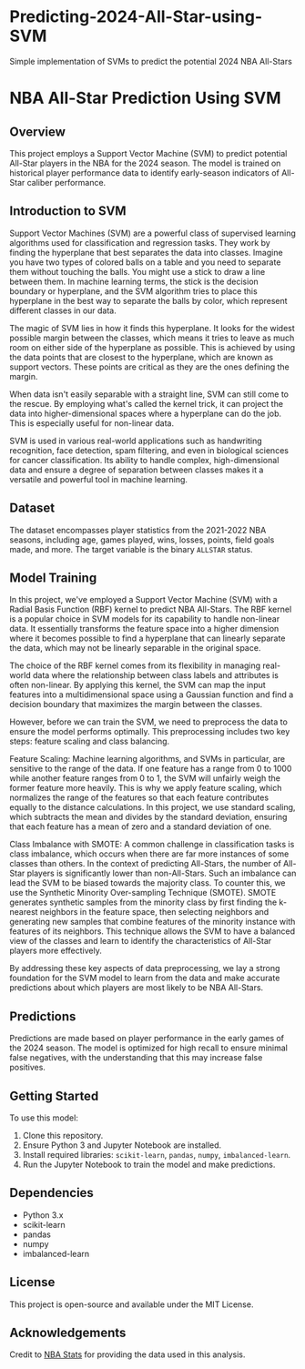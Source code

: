 # Predicting-2024-All-Star-using-SVM
Simple implementation of SVMs to predict the potential 2024 NBA All-Stars
# NBA All-Star Prediction Using SVM

## Overview
This project employs a Support Vector Machine (SVM) to predict potential All-Star players in the NBA for the 2024 season. The model is trained on historical player performance data to identify early-season indicators of All-Star caliber performance.

## Introduction to SVM
Support Vector Machines (SVM) are a powerful class of supervised learning algorithms used for classification and regression tasks. They work by finding the hyperplane that best separates the data into classes. Imagine you have two types of colored balls on a table and you need to separate them without touching the balls. You might use a stick to draw a line between them. In machine learning terms, the stick is the decision boundary or hyperplane, and the SVM algorithm tries to place this hyperplane in the best way to separate the balls by color, which represent different classes in our data. 

The magic of SVM lies in how it finds this hyperplane. It looks for the widest possible margin between the classes, which means it tries to leave as much room on either side of the hyperplane as possible. This is achieved by using the data points that are closest to the hyperplane, which are known as support vectors. These points are critical as they are the ones defining the margin.

When data isn't easily separable with a straight line, SVM can still come to the rescue. By employing what's called the kernel trick, it can project the data into higher-dimensional spaces where a hyperplane can do the job. This is especially useful for non-linear data.

SVM is used in various real-world applications such as handwriting recognition, face detection, spam filtering, and even in biological sciences for cancer classification. Its ability to handle complex, high-dimensional data and ensure a degree of separation between classes makes it a versatile and powerful tool in machine learning.


## Dataset
The dataset encompasses player statistics from the 2021-2022 NBA seasons, including age, games played, wins, losses, points, field goals made, and more. The target variable is the binary `ALLSTAR` status.

## Model Training
In this project, we've employed a Support Vector Machine (SVM) with a Radial Basis Function (RBF) kernel to predict NBA All-Stars. The RBF kernel is a popular choice in SVM models for its capability to handle non-linear data. It essentially transforms the feature space into a higher dimension where it becomes possible to find a hyperplane that can linearly separate the data, which may not be linearly separable in the original space.

The choice of the RBF kernel comes from its flexibility in managing real-world data where the relationship between class labels and attributes is often non-linear. By applying this kernel, the SVM can map the input features into a multidimensional space using a Gaussian function and find a decision boundary that maximizes the margin between the classes.

However, before we can train the SVM, we need to preprocess the data to ensure the model performs optimally. This preprocessing includes two key steps: feature scaling and class balancing.

Feature Scaling:
Machine learning algorithms, and SVMs in particular, are sensitive to the range of the data. If one feature has a range from 0 to 1000 while another feature ranges from 0 to 1, the SVM will unfairly weigh the former feature more heavily. This is why we apply feature scaling, which normalizes the range of the features so that each feature contributes equally to the distance calculations. In this project, we use standard scaling, which subtracts the mean and divides by the standard deviation, ensuring that each feature has a mean of zero and a standard deviation of one.

Class Imbalance with SMOTE:
A common challenge in classification tasks is class imbalance, which occurs when there are far more instances of some classes than others. In the context of predicting All-Stars, the number of All-Star players is significantly lower than non-All-Stars. Such an imbalance can lead the SVM to be biased towards the majority class. To counter this, we use the Synthetic Minority Over-sampling Technique (SMOTE). SMOTE generates synthetic samples from the minority class by first finding the k-nearest neighbors in the feature space, then selecting neighbors and generating new samples that combine features of the minority instance with features of its neighbors. This technique allows the SVM to have a balanced view of the classes and learn to identify the characteristics of All-Star players more effectively.

By addressing these key aspects of data preprocessing, we lay a strong foundation for the SVM model to learn from the data and make accurate predictions about which players are most likely to be NBA All-Stars.

## Predictions
Predictions are made based on player performance in the early games of the 2024 season. The model is optimized for high recall to ensure minimal false negatives, with the understanding that this may increase false positives.

## Getting Started
To use this model:

1. Clone this repository.
2. Ensure Python 3 and Jupyter Notebook are installed.
3. Install required libraries: `scikit-learn`, `pandas`, `numpy`, `imbalanced-learn`.
4. Run the Jupyter Notebook to train the model and make predictions.

## Dependencies
- Python 3.x
- scikit-learn
- pandas
- numpy
- imbalanced-learn

## License
This project is open-source and available under the MIT License.

## Acknowledgements
Credit to [NBA Stats](https://www.nba.com/stats/) for providing the data used in this analysis.
